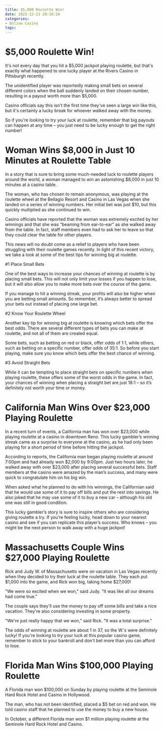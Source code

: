 ```yaml
---
title: $5,000 Roulette Win!
date: 2022-12-23 20:10:24
categories:
- Online Casino
tags:
---
```



#  $5,000 Roulette Win!

It's not every day that you hit a $5,000 jackpot playing roulette, but that's exactly what happened to one lucky player at the Rivers Casino in Pittsburgh recently.

The unidentified player was reportedly making small bets on several different colors when the ball suddenly landed on their chosen number, resulting in a payout worth more than $5,000.

Casino officials say this isn't the first time they've seen a large win like this, but it's certainly a lucky break for whoever walked away with the money.

So if you're looking to try your luck at roulette, remember that big payouts can happen at any time – you just need to be lucky enough to get the right number!

#  Woman Wins $8,000 in Just 10 Minutes at Roulette Table

In a story that is sure to bring some much-needed luck to roulette players around the world, a woman managed to win an astonishing $8,000 in just 10 minutes at a casino table.

The woman, who has chosen to remain anonymous, was playing at the roulette wheel at the Bellagio Resort and Casino in Las Vegas when she landed on a series of winning numbers. Her initial bet was just $10, but this quickly multiplied as she continued to win.

Casino officials have reported that the woman was extremely excited by her winnings and that she was “beaming from ear-to-ear” as she walked away from the table. In fact, staff members even had to ask her to leave so that they could clear the table for other players.

This news will no doubt come as a relief to players who have been struggling with their roulette games recently. In light of this recent victory, we take a look at some of the best tips for winning big at roulette.

#1 Place Small Bets

One of the best ways to increase your chances of winning at roulette is by placing small bets. This will not only limit your losses if you happen to lose, but it will also allow you to make more bets over the course of the game.

If you manage to hit a winning streak, your profits will also be higher when you are betting small amounts. So remember, it’s always better to spread your bets out instead of placing one large bet.

#2 Know Your Roulette Wheel

Another key tip for winning big at roulette is knowing which bets offer the best odds. There are several different types of bets you can make at roulette, and not all of them are created equal.

Some bets, such as betting on red or black, offer odds of 1:1, while others, such as betting on a specific number, offer odds of 35:1. So before you start playing, make sure you know which bets offer the best chance of winning.

#3 Avoid Straight Bets

While it can be tempting to place straight bets on specific numbers when playing roulette, these offers some of the worst odds in the game. In fact, your chances of winning when placing a straight bet are just 18:1 – so it’s definitely not worth your time or money.

#  California Man Wins Over $23,000 Playing Roulette

In a recent turn of events, a California man has won over $23,000 while playing roulette at a casino in downtown Reno. This lucky gambler’s winning streak came as a surprise to everyone at the casino, as he had only been playing for a short period of time before hitting the jackpot.

According to reports, the California man began playing roulette at around 7:00pm and had already won $2,000 by 9:00pm. Just two hours later, he walked away with over $23,000 after placing several successful bets. Staff members at the casino were amazed by the man’s success, and many were quick to congratulate him on his big win.

When asked what he planned to do with his winnings, the Californian said that he would use some of it to pay off bills and put the rest into savings. He also joked that he may use some of it to buy a new car – although his old one was still in good condition.

This lucky gambler’s story is sure to inspire others who are considering giving roulette a try. If you’re feeling lucky, head down to your nearest casino and see if you can replicate this player’s success. Who knows – you might be the next person to walk away with a huge jackpot!

#  Massachusetts Couple Wins $27,000 Playing Roulette

Rick and Judy W. of Massachusetts were on vacation in Las Vegas recently when they decided to try their luck at the roulette table. They each put $1,000 into the game, and Rick won big, taking home $27,000!

"We were so excited when we won," said Judy. "It was like all our dreams had come true."

The couple says they'll use the money to pay off some bills and take a nice vacation. They're also considering investing in some property.

"We're just really happy that we won," said Rick. "It was a total surprise."

The odds of winning at roulette are about 1 in 37, so the W.'s were definitely lucky! If you're looking to try your luck at this popular casino game, remember to stick to your bankroll and don't bet more than you can afford to lose.

#  Florida Man Wins $100,000 Playing Roulette

A Florida man won $100,000 on Sunday by playing roulette at the Seminole Hard Rock Hotel and Casino in Hollywood.

The man, who has not been identified, placed a $5 bet on red and won. He told casino staff that he planned to use the money to buy a new house.

In October, a different Florida man won $1 million playing roulette at the Seminole Hard Rock Hotel and Casino.